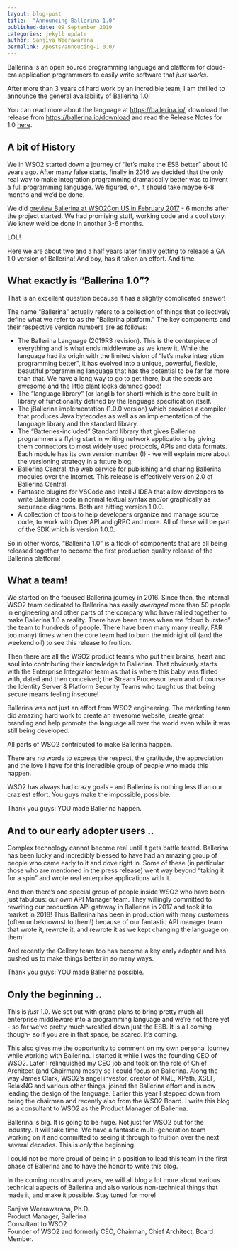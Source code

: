 ```yaml
---
layout: blog-post
title:  "Announcing Ballerina 1.0"
published-date: 09 September 2019
categories: jekyll update
author: Sanjiva Weerawarana
permalink: /posts/annoucing-1.0.0/
---
```



Ballerina is an open source programming language and platform for cloud-era application programmers to easily write software that <em>just works</em>.

After more than 3 years of hard work by an incredible team, I am thrilled to announce the general availability of Ballerina 1.0! 

You can read more about the language at https://ballerina.io/, download the release from https://ballerina.io/download and read the Release Notes for 1.0 [here](https://v1-0.ballerina.io/downloads/release-notes/#100notes).


## A bit of History

We in WSO2 started down a journey of “let’s make the ESB better” about 10 years ago. After many false starts, finally in 2016 we decided that the only real way to make integration programming dramatically better was to invent a full programming language. We figured, oh, it should take maybe 6-8 months and we’d be done.

We did [preview Ballerina at WSO2Con US in February 2017][1] - 6 months after the project started. We had promising stuff, working code and a cool story. We knew we’d be done in another 3-6 months.

[1]: https://wso2.com/library/conference/2017/2/wso2con-usa-2017-introducing-ballerina/

LOL!

Here we are about two and a half years later finally getting to release a GA 1.0 version of Ballerina! And boy, has it taken an effort. And time.

## What exactly is “Ballerina 1.0”?

That is an excellent question because it has a slightly complicated answer! 

The name “Ballerina” actually refers to a collection of things that collectively define what we refer to as the “Ballerina platform.” The key components and their respective version numbers are as follows:

- The Ballerina Language (2019R3 revision). This is the centerpiece of everything and is what ends middleware as we knew it. While the language had its origin with the limited vision of “let’s make integration programming better”, it has evolved into a unique, powerful, flexible, beautiful programming language that has the potential to be far far more than that. We have a long way to go to get there, but the seeds are awesome and the little plant looks damned good!
- The “language library” (or langlib for short) which is the core built-in library of functionality defined by the language specification itself.
- The jBallerina implementation (1.0.0 version) which provides a compiler that produces Java bytecodes as well as an implementation of the language library and the standard library.
- The “Batteries-included” Standard library that gives Ballerina programmers a flying start in writing network applications by giving them connectors to most widely used protocols, APIs and data formats. Each module has its own version number (!) - we will explain more about the versioning strategy in a future blog.
- Ballerina Central, the web service for publishing and sharing Ballerina modules over the Internet. This release is effectively version 2.0 of Ballerina Central.
- Fantastic plugins for VSCode and IntelliJ IDEA that allow developers to write Ballerina code in normal textual syntax and/or graphically as sequence diagrams. Both are hitting  version 1.0.0.
- A collection of tools to help developers organize and manage source code, to work with OpenAPI and gRPC and more. All of these will be part of the SDK which is version 1.0.0.

So in other words, “Ballerina 1.0” is a flock of components that are all being released together to become the first production quality release of the Ballerina platform!

## What a team!

We started on the focused Ballerina journey in 2016. Since then, the internal WSO2 team dedicated to Ballerina has easily <em>averaged</em> more than 50 people in engineering and other parts of the company who have rallied together to make Ballerina 1.0 a reality. There have been times when we “cloud bursted” the team to hundreds of people. There have been many many (really, FAR too many) times when the core team had to burn the midnight oil (and the weekend oil) to see this release to fruition.

Then there are all the WSO2 product teams who put their brains, heart and soul into contributing their knowledge to Ballerina. That obviously starts with the Enterprise Integrator team as that is where this baby was flirted with, dated and then conceived; the Stream Processor team and of course the Identity Server & Platform Security Teams who taught us that being secure means feeling insecure!

Ballerina was not just an effort from WSO2 engineering. The marketing team did amazing hard work to create an awesome website, create great branding and help promote the language all over the world even while it was still being developed. 

All parts of WSO2 contributed to make Ballerina happen.

There are no words to express the respect, the gratitude, the appreciation and the love I have for this incredible group of people who made this happen. 

WSO2 has always had crazy goals - and Ballerina is nothing less than our craziest effort. You guys make the impossible, possible.

Thank you guys: YOU made Ballerina happen.

## And to our early adopter users ..

Complex technology cannot become real until it gets battle tested. Ballerina has been lucky and incredibly blessed to have had an amazing group of people who came early to it and dove right in. Some of these (in particular those who are mentioned in the press release) went way beyond “taking it for a spin” and wrote real enterprise applications with it.

And then there’s one special group of people inside WSO2 who have been just fabulous: our own API Manager team. They willingly committed to rewriting our production API gateway in Ballerina in 2017 and took it to market in 2018! Thus Ballerina has been in production with many customers (often unbeknownst to them!) because of our fantastic API manager team that wrote it, rewrote it, and rewrote it as we kept changing the language on them!

And recently the Cellery team too has become a key early adopter and has pushed us to make things better in so many ways.

Thank you guys: YOU made Ballerina possible.

## Only the beginning ..

This is <em>just</em> 1.0. We set out with grand plans to bring pretty much all enterprise middleware into a programming language and we’re not there yet - so far we’ve pretty much wrestled down just the ESB. It is all coming though- so if you are in that space, be scared. It’s coming.

This also gives me the opportunity to comment on my own personal journey while working with Ballerina. I started it while I was the founding CEO of WSO2. Later I relinquished my CEO job and took on the role of Chief Architect (and Chairman) mostly so I could focus on Ballerina. Along the way James Clark, WSO2’s angel investor, creator of XML, XPath, XSLT, RelaxNG and various other things, joined the Ballerina effort and is now leading the design of the language. Earlier this year I stepped down from being the chairman and recently also from the WSO2 Board. I write this blog as a consultant to WSO2 as the Product Manager of Ballerina. 

Ballerina is big. It is going to be huge. Not just for WSO2 but for the industry. It will take time. We have a fantastic multi-generation team working on it and committed to seeing it through to fruition over the next several decades. This is <em>only</em> the beginning.

I could not be more proud of being in a position to lead this team in the first phase of Ballerina and to have the honor to write this blog.

In the coming months and years, we will all blog a lot more about various technical aspects of Ballerina and also various non-technical things that made it, and make it possible. Stay tuned for more!

Sanjiva Weerawarana, Ph.D.<br/>
Product Manager, Ballerina<br/>
Consultant to WSO2<br/>
Founder of WSO2 and formerly CEO, Chairman, Chief Architect, Board Member.
